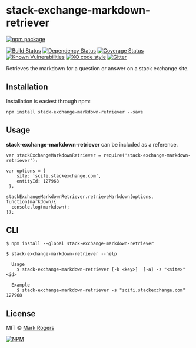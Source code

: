 # stack-exchange-markdown-retriever

[![npm package](https://nodei.co/npm/stack-exchange-markdown-retriever.png?downloads=true&downloadRank=true&stars=true)](https://nodei.co/npm/stack-exchange-markdown-retriever/)

[![Build Status](https://img.shields.io/travis/m4bwav/stack-exchange-markdown-retriever/master.svg)](https://travis-ci.org/m4bwav/stack-exchange-markdown-retriever)
[![Dependency Status](https://img.shields.io/david/m4bwav/stack-exchange-markdown-retriever.svg)](https://david-dm.org/m4bwav/stack-exchange-markdown-retriever)
[![Coverage Status](https://img.shields.io/coveralls/m4bwav/stack-exchange-markdown-retriever/master.svg)](https://coveralls.io/github/m4bwav/stack-exchange-markdown-retriever?branch=master)
[![Known Vulnerabilities](https://snyk.io/test/npm/stack-exchange-markdown-retriever/badge.svg?style=flat-square)](https://snyk.io/test/npm/stack-exchange-markdown-retriever)
[![XO code style](https://img.shields.io/badge/code_style-XO-5ed9c7.svg)](https://github.com/sindresorhus/xo)
[![Gitter](https://badges.gitter.im/m4bwav/stack-exchange-markdown-retriever.svg)](https://gitter.im/m4bwav/stack-exchange-markdown-retriever?utm_source=badge&utm_medium=badge&utm_campaign=pr-badge)

Retrieves the markdown for a question or answer on a stack exchange site.

## Installation

Installation is easiest through npm:

`npm install stack-exchange-markdown-retriever --save`


## Usage

**stack-exchange-markdown-retriever** can be included as a reference.

```
var stackExchangeMarkdownRetriever = require('stack-exchange-markdown-retriever');

var options = {
    site: 'scifi.stackexchange.com',
    entityId: 127968
 };
  
stackExchangeMarkdownRetriever.retrieveMarkdown(options, function(markdown){
  console.log(markdown);
});
```

## CLI

```
$ npm install --global stack-exchange-markdown-retriever
```

```
$ stack-exchange-markdown-retriever --help

  Usage
    $ stack-exchange-markdown-retriever [-k <key>]  [-a] -s "<site>" <id>

  Example
    $ stack-exchange-markdown-retriever -s "scifi.stackexchange.com" 127968
```
## License

MIT © [Mark Rogers](http://www.markdavidrogers.com)
  
[![NPM](https://nodei.co/npm-dl/stack-exchange-markdown-retriever.png?months=3)](https://nodei.co/npm/stack-exchange-markdown-retriever/)